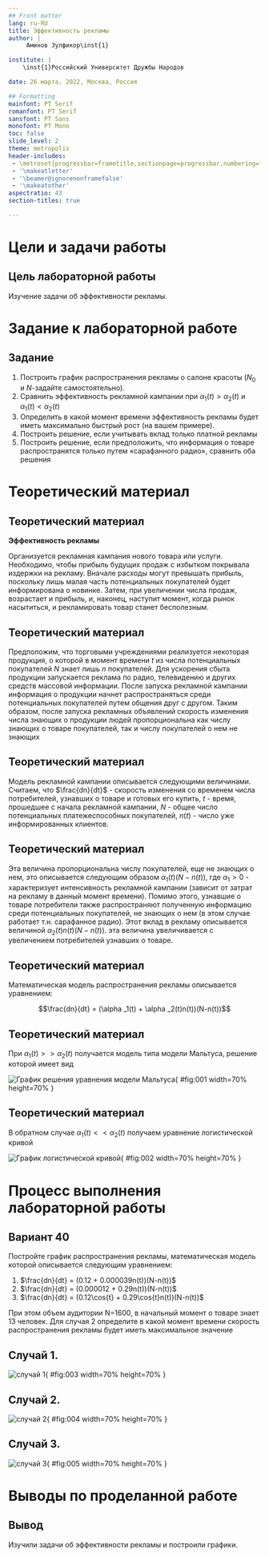 ```yaml
---
## Front matter
lang: ru-RU
title: Эффективность рекламы
author: |
	 Аминов Зулфикор\inst{1}

institute: |
	\inst{1}Российский Университет Дружбы Народов

date: 26 марта, 2022, Москва, Россия

## Formatting
mainfont: PT Serif
romanfont: PT Serif
sansfont: PT Sans
monofont: PT Mono
toc: false
slide_level: 2
theme: metropolis
header-includes: 
 - \metroset{progressbar=frametitle,sectionpage=progressbar,numbering=fraction}
 - '\makeatletter'
 - '\beamer@ignorenonframefalse'
 - '\makeatother'
aspectratio: 43
section-titles: true

---
```


# Цели и задачи работы

## Цель лабораторной работы

Изучение задачи об эффективности рекламы.

# Задание к лабораторной работе

## Задание

1. Построить график распространения рекламы о салоне красоты ($N_0$ и $N$-задайте самостоятельно).
2. Сравнить эффективность рекламной кампании при $\alpha _1(t) > \alpha _2(t)$ и $\alpha _1(t) < \alpha _2(t)$
3. Определить в какой момент времени эффективность рекламы будет иметь максимально быстрый рост (на вашем примере).
4. Построить решение, если учитывать вклад только платной рекламы
5. Построить решение, если предположить, что информация о товаре распространятся только путем «сарафанного радио», сравнить оба решения

# Теоретический материал 

## Теоретический материал 

**Эффективность рекламы**

Организуется рекламная кампания нового товара или услуги. Необходимо,
чтобы прибыль будущих продаж с избытком покрывала издержки на рекламу.
Вначале расходы могут превышать прибыль, поскольку лишь малая часть
потенциальных покупателей будет информирована о новинке. Затем, при
увеличении числа продаж, возрастает и прибыль, и, наконец, наступит момент,
когда рынок насытиться, и рекламировать товар станет бесполезным.

## Теоретический материал 

Предположим, что торговыми учреждениями реализуется некоторая продукция,
о которой в момент времени $t$ из числа потенциальных покупателей $N$ знает
лишь $n$ покупателей. Для ускорения сбыта продукции запускается реклама по
радио, телевидению и других средств массовой информации. После запуска рекламной
кампании информация о продукции начнет распространяться среди потенциальных
покупателей путем общения друг с другом. Таким образом, после запуска рекламных
объявлений скорость изменения числа знающих о продукции людей пропорциональна как
числу знающих о товаре покупателей, так и числу покупателей о нем не знающих

## Теоретический материал 

Модель рекламной кампании описывается следующими величинами.
Считаем, что $\frac{dn}{dt}$ - скорость изменения со временем числа потребителей, узнавших о товаре и готовых его купить,
$t$ - время, прошедшее с начала рекламной кампании,
$N$ - общее число потенциальных платежеспособных покупателей,
$n(t)$ - число  уже информированных клиентов.

## Теоретический материал 

Эта величина пропорциональна числу покупателей, еще не знающих о нем, это описывается следующим образом
$\alpha _1(t)(N-n(t))$, где $\alpha _1>0$ -  характеризует интенсивность рекламной кампании (зависит от затрат на рекламу в данный момент времени).
Помимо этого, узнавшие о товаре потребители также распространяют полученную информацию среди потенциальных
покупателей, не знающих о нем (в этом случае работает т.н. сарафанное радио). Этот вклад в рекламу описывается
величиной  $\alpha _2(t)n(t)(N-n(t))$. эта величина увеличивается с увеличением потребителей узнавших о товаре.

## Теоретический материал 

Математическая модель распространения рекламы описывается уравнением:

$$\frac{dn}{dt} = (\alpha _1(t) + \alpha _2(t)n(t))(N-n(t))$$

## Теоретический материал 

При $\alpha _1(t) >> \alpha _2(t)$ получается модель типа модели Мальтуса, решение которой имеет вид 

![График решения уравнения модели Мальтуса](image/01.png){ #fig:001 width=70% height=70% }

## Теоретический материал 

В обратном случае $\alpha _1(t) << \alpha _2(t)$ получаем уравнение логистической кривой

![График логистической кривой](image/02.png){ #fig:002 width=70% height=70% }

# Процесс выполнения лабораторной работы 

## Вариант 40

Постройте график распространения рекламы, математическая модель которой описывается следующим уравнением:

1.	$\frac{dn}{dt} = (0.12 + 0.000039n(t))(N-n(t))$
2.	$\frac{dn}{dt} = (0.000012 + 0.29n(t))(N-n(t))$
3.	$\frac{dn}{dt} = (0.12\cos{t} + 0.29\cos{t}n(t))(N-n(t))$

При этом объем аудитории N=1600, в начальный момент о товаре знает 13 человек. Для
случая 2 определите в какой момент времени скорость распространения рекламы будет
иметь максимальное значение

## Случай 1.

![случай 1](image/1.png){ #fig:003 width=70% height=70% }

## Случай 2.

![случай 2](image/2.png){ #fig:004 width=70% height=70% }

## Случай 3.

![случай 3](image/3.png){ #fig:005 width=70% height=70% }

# Выводы по проделанной работе

## Вывод

Изучили задачи об эффективности рекламы и построили графики.


